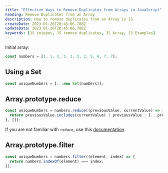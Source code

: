 ```yaml
---
title: "Effective Ways to Remove Duplicates from Arrays in JavaScript"
heading: Remove Duplicates from an Array
description: How to remove duplicates from an Array in JS
createDate: 2023-01-26T20:45:06.788Z
updateData: 2023-01-26T20:45:06.788Z
keywords: [JS snippet, JS remove duplicates, JS Array, JS Examples]
---
```


Initial array:

```js
const numbers = [1, 1, 1, 3, 3, 2, 2, 5, 6, 7, 7];
```

## Using a Set

```js
const uniqueNumbers = [...new Set(numbers)];
```

## Array.prototype.reduce

```js
const uniqueNumbers = numbers.reduce((previousValue, currentValue) => {
  return previousValue.includes(currentValue) ? previousValue : [...previousValue, currentValue];
}, []);
```

If you are not familiar with `reduce`, use
this [documentation](https://developer.mozilla.org/en-US/docs/Web/JavaScript/Reference/Global_Objects/Array/reduce).

## Array.prototype.filter

```js
const uniqueNumbers = numbers.filter((element, index) => {
  return numbers.indexOf(element) === index;
});
```
